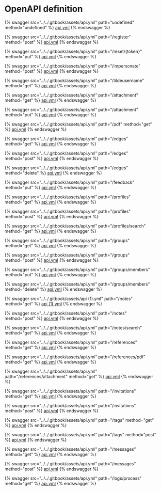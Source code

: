 # OpenAPI definition

{% swagger src="../../.gitbook/assets/api.yml" path="undefined" method="undefined" %}
[api.yml](../../.gitbook/assets/api.yml)
{% endswagger %}

{% swagger src="../../.gitbook/assets/api.yml" path="/register" method="post" %}
[api.yml](../../.gitbook/assets/api.yml)
{% endswagger %}

{% swagger src="../../.gitbook/assets/api.yml" path="/reset/{token}" method="put" %}
[api.yml](../../.gitbook/assets/api.yml)
{% endswagger %}

{% swagger src="../../.gitbook/assets/api.yml" path="/impersonate" method="post" %}
[api.yml](../../.gitbook/assets/api.yml)
{% endswagger %}

{% swagger src="../../.gitbook/assets/api.yml" path="/tildeusername" method="get" %}
[api.yml](../../.gitbook/assets/api.yml)
{% endswagger %}

{% swagger src="../../.gitbook/assets/api.yml" path="/attachment" method="get" %}
[api.yml](../../.gitbook/assets/api.yml)
{% endswagger %}

{% swagger src="../../.gitbook/assets/api.yml" path="/attachment" method="put" %}
[api.yml](../../.gitbook/assets/api.yml)
{% endswagger %}

{% swagger src="../../.gitbook/assets/api.yml" path="/pdf" method="get" %}
[api.yml](../../.gitbook/assets/api.yml)
{% endswagger %}

{% swagger src="../../.gitbook/assets/api.yml" path="/edges" method="get" %}
[api.yml](../../.gitbook/assets/api.yml)
{% endswagger %}

{% swagger src="../../.gitbook/assets/api.yml" path="/edges" method="post" %}
[api.yml](../../.gitbook/assets/api.yml)
{% endswagger %}

{% swagger src="../../.gitbook/assets/api.yml" path="/edges" method="delete" %}
[api.yml](../../.gitbook/assets/api.yml)
{% endswagger %}

{% swagger src="../../.gitbook/assets/api.yml" path="/feedback" method="put" %}
[api.yml](../../.gitbook/assets/api.yml)
{% endswagger %}

{% swagger src="../../.gitbook/assets/api.yml" path="/profiles" method="get" %}
[api.yml](../../.gitbook/assets/api.yml)
{% endswagger %}

{% swagger src="../../.gitbook/assets/api.yml" path="/profiles" method="post" %}
[api.yml](../../.gitbook/assets/api.yml)
{% endswagger %}

{% swagger src="../../.gitbook/assets/api.yml" path="/profiles/search" method="get" %}
[api.yml](../../.gitbook/assets/api.yml)
{% endswagger %}

{% swagger src="../../.gitbook/assets/api.yml" path="/groups" method="get" %}
[api.yml](../../.gitbook/assets/api.yml)
{% endswagger %}

{% swagger src="../../.gitbook/assets/api.yml" path="/groups" method="post" %}
[api.yml](../../.gitbook/assets/api.yml)
{% endswagger %}

{% swagger src="../../.gitbook/assets/api.yml" path="/groups/members" method="put" %}
[api.yml](../../.gitbook/assets/api.yml)
{% endswagger %}

{% swagger src="../../.gitbook/assets/api.yml" path="/groups/members" method="delete" %}
[api.yml](../../.gitbook/assets/api.yml)
{% endswagger %}

{% swagger src="../../.gitbook/assets/api (1).yml" path="/notes" method="get" %}
[api (1).yml](<../../.gitbook/assets/api (1).yml>)
{% endswagger %}

{% swagger src="../../.gitbook/assets/api.yml" path="/notes" method="post" %}
[api.yml](../../.gitbook/assets/api.yml)
{% endswagger %}

{% swagger src="../../.gitbook/assets/api.yml" path="/notes/search" method="get" %}
[api.yml](../../.gitbook/assets/api.yml)
{% endswagger %}

{% swagger src="../../.gitbook/assets/api.yml" path="/references" method="get" %}
[api.yml](../../.gitbook/assets/api.yml)
{% endswagger %}

{% swagger src="../../.gitbook/assets/api.yml" path="/references/pdf" method="get" %}
[api.yml](../../.gitbook/assets/api.yml)
{% endswagger %}

{% swagger src="../../.gitbook/assets/api.yml" path="/references/attachment" method="get" %}
[api.yml](../../.gitbook/assets/api.yml)
{% endswagger %}

{% swagger src="../../.gitbook/assets/api.yml" path="/invitations" method="get" %}
[api.yml](../../.gitbook/assets/api.yml)
{% endswagger %}

{% swagger src="../../.gitbook/assets/api.yml" path="/invitations" method="post" %}
[api.yml](../../.gitbook/assets/api.yml)
{% endswagger %}

{% swagger src="../../.gitbook/assets/api.yml" path="/tags" method="get" %}
[api.yml](../../.gitbook/assets/api.yml)
{% endswagger %}

{% swagger src="../../.gitbook/assets/api.yml" path="/tags" method="post" %}
[api.yml](../../.gitbook/assets/api.yml)
{% endswagger %}

{% swagger src="../../.gitbook/assets/api.yml" path="/messages" method="get" %}
[api.yml](../../.gitbook/assets/api.yml)
{% endswagger %}

{% swagger src="../../.gitbook/assets/api.yml" path="/messages" method="post" %}
[api.yml](../../.gitbook/assets/api.yml)
{% endswagger %}

{% swagger src="../../.gitbook/assets/api.yml" path="/logs/process" method="get" %}
[api.yml](../../.gitbook/assets/api.yml)
{% endswagger %}
